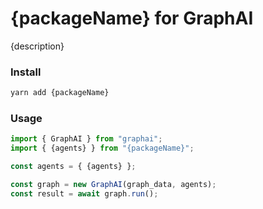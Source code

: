 # {packageName} for GraphAI

{description}

### Install

```sh
yarn add {packageName}
```

### Usage

```typescript
import { GraphAI } from "graphai";
import { {agents} } from "{packageName}";

const agents = { {agents} };

const graph = new GraphAI(graph_data, agents);
const result = await graph.run();
```
